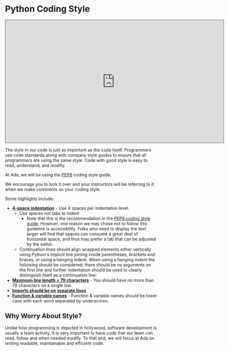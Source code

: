 # Python Coding Style

<iframe src="https://adaacademy.hosted.panopto.com/Panopto/Pages/Embed.aspx?id=90f1f6c3-d359-4dc4-960a-acb5001eb0ef&autoplay=false&offerviewer=true&showtitle=true&showbrand=false&start=0&interactivity=all" height="405" width="720" style="border: 1px solid #464646;" allowfullscreen allow="autoplay"></iframe>

The style in our code is just as important as the code itself. Programmers use code standards along with company style guides to ensure that all programmers are using the same style. Code with good style is easy to read, understand, and modify.

At Ada, we will be using the [PEP8](https://www.python.org/dev/peps/pep-0008/) coding style guide. 

We encourage you to look it over and your instructors will be referring to it when we make comments on your coding style.

Some highlights include:

* **[4-space indentation](https://www.python.org/dev/peps/pep-0008/#id17)** - Use 4 spaces per indentation level.
  * Use spaces not tabs to indent
    * Note that this is the recommendation in the [PEP8 coding style guide](https://peps.python.org/pep-0008/#tabs-or-spaces). However, one reason we may chose not to follow this guideline is accessibility. Folks who need to display the text larger will find that spaces can consume a great deal of horizontal space, and thus may prefer a tab that can be adjusted by the editor.
  * Continuation lines should align wrapped elements either vertically using Python's implicit line joining inside parentheses, brackets and braces, or using a hanging indent. When using a hanging indent the following should be considered; there should be no arguments on the first line and further indentation should be used to clearly distinguish itself as a continuation line:
* **[Maximum line length = 79 characters](https://www.python.org/dev/peps/pep-0008/#id19)**  - You should have no more than 79 characters on a single line.
* **[Imports should be on separate lines](https://www.python.org/dev/peps/pep-0008/#id23)** 
* **[Function & variable names](https://www.python.org/dev/peps/pep-0008/#id45)** - Function & variable names should be lower case with each word separated by underscores.

## Why Worry About Style?

Unlike how programming is depicted in hollywood, software development is usually a team activity.  It is very important to have code that our team can read, follow and when needed modify.  To that end, we will focus at Ada on writing readable, maintainable and efficient code.

